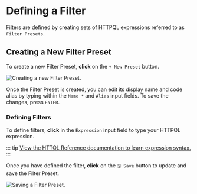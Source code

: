 # Defining a Filter

Filters are defined by creating sets of HTTPQL expressions referred to as `Filter Presets`.

## Creating a New Filter Preset

To create a new Filter Preset, **click** on the `+ New Preset` button.

<img alt="Creating a new Filter Preset." src="/_images/filters_new_preset.png" center/>

Once the Filter Preset is created, you can edit its display name and code alias by typing within the `Name *` and `Alias` input fields. To save the changes, press `ENTER`.

### Defining Filters

To define filters, **click** in the `Expression` input field to type your HTTPQL expression.

::: tip
[View the HTTQL Reference documentation to learn expression syntax.](/reference/httpql.md)
:::

Once you have defined the filter, **click** on the `🖫 Save` button to update and save the Filter Preset.

<img alt="Saving a Filter Preset." src="/_images/filters_save.png" center>
